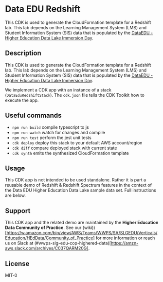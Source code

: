 # Data EDU Redshift

This CDK is used to generate the CloudFormation template for a Redshift lab.  This lab depends on the Learning Management System (LMS) and Student Information System (SIS) data that is populated by the [DataEDU - Higher Education Data Lake Immersion Day](https://immersionday.com/dataedu-immersion-day). 

## Description
This CDK is used to generate the CloudFormation template for a Redshift lab.  This lab depends on the Learning Management System (LMS) and Student Information System (SIS) data that is populated by the [DataEDU - Higher Education Data Lake Immersion Day](https://immersionday.com/dataedu-immersion-day). 

We implement a CDK app with an instance of a stack (`DataEduRedshiftStack`).  The `cdk.json` file tells the CDK Toolkit how to execute the app.

## Useful commands
* `npm run build`   compile typescript to js
* `npm run watch`   watch for changes and compile
* `npm run test`    perform the jest unit tests
* `cdk deploy`      deploy this stack to your default AWS account/region
* `cdk diff`        compare deployed stack with current state
* `cdk synth`       emits the synthesized CloudFormation template

## Usage
This CDK app is not intended to be used standalone.  Rather it is part a reusable demo of Redshift & Redshift Spectrum features in the context of the Data EDU Higher Education Data Lake sample data set.  Full instructions are below.

## Support
This CDK app and the related demo are maintained by the **Higher Education Data Community of Practice**.  See our
(wiki))[https://w.amazon.com/bin/view/AWS/Teams/WWPS/SA/SLGEDU/Verticals/Education/HEdData/Community_of_Practice] for more information or reach us on Slack at (#wwps-slg-edu-cop-highered-data)[https://amzn-aws.slack.com/archives/C037QARM20G].

## License
MIT-0
